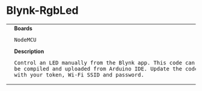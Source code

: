 # Blynk-RgbLed
<table><tr>
<td>
<br><img src="Blynk-RgbLed_bb.png" width=320px>
</td>
<td>
<b>Boards</b><p><pre>NodeMCU</pre></p>
<b>Description</b><p><pre>Control an LED manually from the Blynk app. This code can
be compiled and uploaded from Arduino IDE. Update the code
with your token, Wi-Fi SSID and password.
</pre></p>
</td>
</tr></table>

